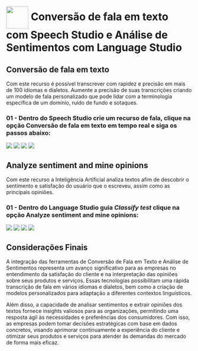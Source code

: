 <h1>
    <a href="https://www.dio.me/">
     <img align="center" width="60px" src="https://hermes.dio.me/lab_projects/badges/dc92e499-6ec6-4c82-af3f-00c40538ca80.png"></a>
    <span> 
Conversão de fala em texto com Speech Studio e Análise de Sentimentos com Language Studio </span>
</h1>

## Conversão de fala em texto
Com este recurso é possível transcrever com rapidez e precisão em mais de 100 idiomas e dialetos. Aumente a precisão de suas transcrições criando um modelo de fala personalizado que pode lidar com a terminologia específica de um domínio, ruído de fundo e sotaques.

### 01 - Dentro do Speech Studio crie um recurso de fala, clique na opção Conversão de fala em texto em tempo real e siga os passos abaixo:

<img src="./images/1.png"/>
<img src="./images/2.png"/>
<img src="./images/3.png"/>
<img src="./images/4.png"/>

## Analyze sentiment and mine opinions
Com este recurso a Inteligência Artificial analiza textos afim de descobrir o sentimento e satisfação do usuário que o escreveu, assim como as principais opiniões.

### 01 - Dentro do Language Studio guia *Classify test* clique na opção Analyze sentiment and mine opinions:

<img src="./images/5.png"/>
<img src="./images/6.png"/>
<img src="./images/7.png"/>
<img src="./images/8.png"/>

## Considerações Finais  

A integração das ferramentas de Conversão de Fala em Texto e Análise de Sentimentos representa um avanço significativo para as empresas no entendimento da satisfação do cliente e na interpretação das opiniões sobre seus produtos e serviços. Essas tecnologias possibilitam uma rápida transcrição de fala em vários idiomas e dialetos, bem como a criação de modelos personalizados para adaptação a diferentes contextos linguísticos.

Além disso, a capacidade de analisar sentimentos e extrair opiniões dos textos fornece insights valiosos para as organizações, permitindo uma resposta ágil às necessidades e preferências dos consumidores. Com isso, as empresas podem tomar decisões estratégicas com base em dados concretos, visando aprimorar continuamente a experiência do cliente e otimizar seus produtos e serviços para atender às demandas do mercado de forma mais eficaz.
